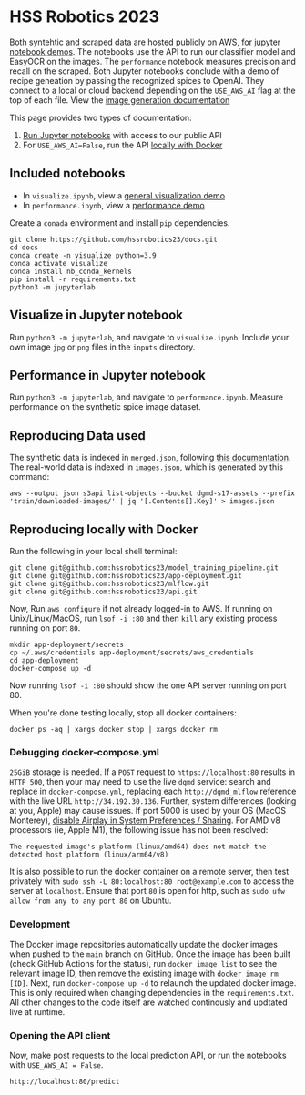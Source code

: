 # HSS Robotics 2023

Both syntehtic and scraped data are hosted publicly on AWS, [for jupyter notebook demos](#included-notebooks). The notebooks use the API to run our classifier model and EasyOCR on the images. The `performance` notebook measures precision and recall on the scraped. Both Jupyter notebooks conclude with a demo of recipe geneation by passing the recognized spices to OpenAI. They connect to a local or cloud backend depending on the `USE_AWS_AI` flag at the top of each file. View the [image generation documentation](https://github.com/hssrobotics23/to-spice-images)

This page provides two types of documentation:

1) [Run Jupyter notebooks](#included-notebooks) with access to our public API
2) For `USE_AWS_AI=False`, run the API [locally with Docker](#reproducing-locally-with-docker)

## Included notebooks

- In `visualize.ipynb`, view a [general visualization demo](#visualize-in-jupyter-notebook)
- In `performance.ipynb`, view a [performance demo](#performance-in-jupyter-notebook)


Create a `conada` environment and install `pip` dependencies.

```
git clone https://github.com/hssrobotics23/docs.git
cd docs
conda create -n visualize python=3.9
conda activate visualize
conda install nb_conda_kernels
pip install -r requirements.txt
python3 -m jupyterlab
```

## Visualize in Jupyter notebook

Run `python3 -m jupyterlab`, and navigate to `visualize.ipynb`. Include your own image `jpg` or `png` files in the `inputs` directory.

## Performance in Jupyter notebook

Run `python3 -m jupyterlab`, and navigate to `performance.ipynb`. Measure performance on the synthetic spice image dataset.

## Reproducing Data used

The synthetic data is indexed in `merged.json`, following [this documentation](https://github.com/thejohnhoffer/to-spice-images#text-generation). The real-world data is indexed in `images.json`, which is generated by this command:

```
aws --output json s3api list-objects --bucket dgmd-s17-assets --prefix 'train/downloaded-images/' | jq '[.Contents[].Key]' > images.json
```

## Reproducing locally with Docker 

Run the following in your local shell terminal:

```
git clone git@github.com:hssrobotics23/model_training_pipeline.git
git clone git@github.com:hssrobotics23/app-deployment.git
git clone git@github.com:hssrobotics23/mlflow.git
git clone git@github.com:hssrobotics23/api.git
```

Now, Run `aws configure` if not already logged-in to AWS. If running on Unix/Linux/MacOS, run `lsof -i :80` and then `kill` any existing process running on port `80`.

```
mkdir app-deployment/secrets
cp ~/.aws/credentials app-deployment/secrets/aws_credentials
cd app-deployment
docker-compose up -d
```

Now running `lsof -i :80` should show the one API server running on port 80.

When you're done testing locally, stop all docker containers:

```
docker ps -aq | xargs docker stop | xargs docker rm
```

### Debugging docker-compose.yml

`25GiB` storage is needed. If a `POST` request to `https://localhost:80` results in `HTTP 500`, then your may need to use the live `dgmd` service: search and replace in `docker-compose.yml`, replacing each `http://dgmd_mlflow` reference with the live URL `http://34.192.30.136`. Further, system differences (looking at you, Apple) may cause issues. If port 5000 is used by your OS (MacOS Monterey), [disable Airplay in System Preferences / Sharing](https://developer.apple.com/forums/thread/682332). For AMD v8 processors (ie, Apple M1), the following issue has not been resolved:

`The requested image's platform (linux/amd64) does not match the detected host platform (linux/arm64/v8)`

It is also possible to run the docker container on a remote server, then test privately with `sudo ssh -L 80:localhost:80 root@example.com` to access the server at `localhost`. Ensure that port `80` is open for http, such as `sudo ufw allow from any to any port 80` on Ubuntu.

### Development

The Docker image repositories automatically update the docker images when pushed to the `main` branch on GitHub. Once the image has been built (check GitHub Actions for the status), run `docker image list` to see the relevant image ID, then remove the existing image with `docker image rm [ID]`. Next, run `docker-compose up -d` to relaunch the updated docker image. This is only required when changing dependencies in the `requirements.txt`. All other changes to the code itself are watched continously and updtated live at runtime.

### Opening the API client

Now, make post requests to the local prediction API, or run the notebooks with `USE_AWS_AI = False`.

```
http://localhost:80/predict
```

[rosetta]: https://collabnix.com/warning-the-requested-images-platform-linux-amd64-does-not-match-the-detected-host-platform-linux-arm64-v8/
